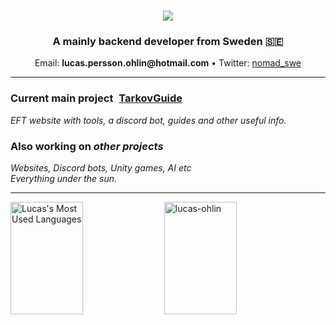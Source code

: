 <h1 align="center">
  <a href="https://git.io/typing-svg">
    <img align src="https://readme-typing-svg.herokuapp.com/?font=Righteous&size=35&center=true&vCenter=true&width=500&height=70&duration=4000&lines=Hello!+;I’m+Lucas+Persson+Öhlin!;&color=349beb&repeat=true" />
  </a>
</h1>
<h3 align="center">A mainly backend developer from Sweden 🇸🇪</h3>
<p align="center">Email: <strong>lucas.persson.ohlin@hotmail.com</strong> • Twitter: <a href="https://x.com/nomad_swe">nomad_swe</a></p>

<hr/>
<h3 align="left">
  Current main project
  <a href="https://tarkovguide.net/" style="margin-left: 5px;">
    <strong>TarkovGuide</strong>
  </a>
</h3>
<i align="center">
  EFT website with tools, a discord bot, guides and other useful info.
</i>
<br/>
<h3 align="left">
  Also working on <i>other projects</i>
</h3>
<i align="center">
  Websites, Discord bots, Unity games, AI etc<br/>Everything under the sun.
</i>
<hr/>

<div align="left">
  <img width="48%"src="https://github-readme-stats.vercel.app/api/top-langs/?username=lucas-ohlin&layout=compact&hide_border=true&langs_count=8&card_width=350" alt="Lucas's Most Used Languages" height="180"/>
  <!--<img width="48%"src="https://github-readme-stats.vercel.app/api?username=lucas-ohlin&show_icons=true&include_all_commits=false&count_private=true&hide_border=true&line_height=24&card_width=350" alt="Lucas's GitHub stats" height="195"/>-->
  <img width="48%"  height="180" src="https://github-readme-streak-stats.herokuapp.com/?user=lucas-ohlin&theme=white&hide_border=true" alt="lucas-ohlin" />
</div>
